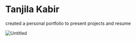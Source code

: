 # Tanjila Kabir

created a personal portfolio to present projects and resume

![Untitled](https://user-images.githubusercontent.com/70307218/156903383-577f48d6-8f3a-491b-9134-aa27bfda03d0.png)

